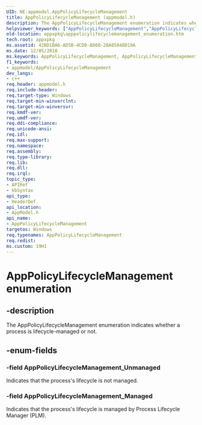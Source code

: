 ```yaml
---
UID: NE:appmodel.AppPolicyLifecycleManagement
title: AppPolicyLifecycleManagement (appmodel.h)
description: The AppPolicyLifecycleManagement enumeration indicates whether a process is lifecycle-managed or not.helpviewer_keywords: ["AppPolicyLifecycleManagement","AppPolicyLifecycleManagement enumeration [App packaging and management]","AppPolicyLifecycleManagement_Managed","AppPolicyLifecycleManagement_Unmanaged","appmodel/AppPolicyLifecycleManagement","appmodel/AppPolicyLifecycleManagement_Managed","appmodel/AppPolicyLifecycleManagement_Unmanaged","appxpkg.apppolicylifecyclemanagement_enumeration"]
old-location: appxpkg\apppolicylifecyclemanagement_enumeration.htm
tech.root: appxpkg
ms.assetid: 42BD1BA6-AD5B-4CD0-8860-20A85048D19A
ms.date: 12/05/2018
ms.keywords: AppPolicyLifecycleManagement, AppPolicyLifecycleManagement enumeration [App packaging and management], AppPolicyLifecycleManagement_Managed, AppPolicyLifecycleManagement_Unmanaged, appmodel/AppPolicyLifecycleManagement, appmodel/AppPolicyLifecycleManagement_Managed, appmodel/AppPolicyLifecycleManagement_Unmanaged, appxpkg.apppolicylifecyclemanagement_enumeration
f1_keywords:
- appmodel/AppPolicyLifecycleManagement
dev_langs:
- c++
req.header: appmodel.h
req.include-header: 
req.target-type: Windows
req.target-min-winverclnt: 
req.target-min-winversvr: 
req.kmdf-ver: 
req.umdf-ver: 
req.ddi-compliance: 
req.unicode-ansi: 
req.idl: 
req.max-support: 
req.namespace: 
req.assembly: 
req.type-library: 
req.lib: 
req.dll: 
req.irql: 
topic_type:
- APIRef
- kbSyntax
api_type:
- HeaderDef
api_location:
- AppModel.h
api_name:
- AppPolicyLifecycleManagement
targetos: Windows
req.typenames: AppPolicyLifecycleManagement
req.redist: 
ms.custom: 19H1
---
```


# AppPolicyLifecycleManagement enumeration


## -description


The AppPolicyLifecycleManagement enumeration indicates whether a process is lifecycle-managed or not.


## -enum-fields




### -field AppPolicyLifecycleManagement_Unmanaged

Indicates that the process's lifecycle is not managed.


### -field AppPolicyLifecycleManagement_Managed

Indicates that the process's  lifecycle is managed by Process Lifecycle Manager (PLM).

